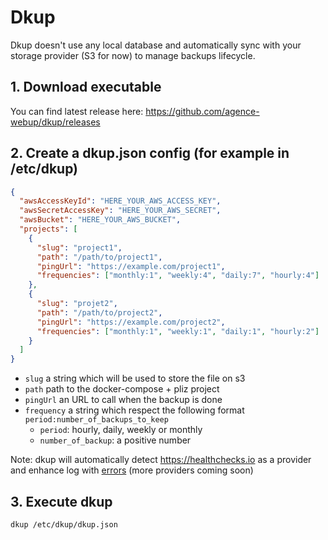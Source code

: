 # Dkup

Dkup doesn't use any local database and automatically sync with your storage provider (S3 for now) to manage backups lifecycle.

## 1. Download executable 

You can find latest release here: https://github.com/agence-webup/dkup/releases

## 2. Create a dkup.json config (for example in /etc/dkup)

```json
{
  "awsAccessKeyId": "HERE_YOUR_AWS_ACCESS_KEY",
  "awsSecretAccessKey": "HERE_YOUR_AWS_SECRET",
  "awsBucket": "HERE_YOUR_AWS_BUCKET",
  "projects": [
    {
      "slug": "project1",
      "path": "/path/to/project1",
      "pingUrl": "https://example.com/project1",
      "frequencies": ["monthly:1", "weekly:4", "daily:7", "hourly:4"]
    },
    {
      "slug": "projet2",
      "path": "/path/to/project2",
      "pingUrl": "https://example.com/project2",
      "frequencies": ["monthly:1", "weekly:1", "daily:1", "hourly:2"]
    }
  ]
}
```

* `slug` a string which will be used to store the file on s3
* `path` path to the docker-compose + pliz project
* `pingUrl` an URL to call when the backup is done 
* `frequency` a string which respect the following format `period:number_of_backups_to_keep`
  * `period`: hourly, daily, weekly or monthly
  * `number_of_backup`: a positive number

Note: dkup will automatically detect https://healthchecks.io as a provider and enhance log with [errors](https://healthchecks.io/docs/attaching_logs/) (more providers coming soon)

## 3. Execute dkup

```
dkup /etc/dkup/dkup.json
```
